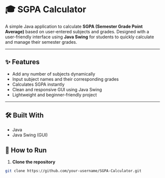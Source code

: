 # 🎓 SGPA Calculator

A simple Java application to calculate **SGPA (Semester Grade Point Average)** based on user-entered subjects and grades. Designed with a user-friendly interface using **Java Swing** for students to quickly calculate and manage their semester grades.

---

## ✨ Features

- Add any number of subjects dynamically  
- Input subject names and their corresponding grades  
- Calculates SGPA instantly  
- Clean and responsive GUI using Java Swing  
- Lightweight and beginner-friendly project  

---

## 🛠️ Built With

- Java  
- Java Swing (GUI)


## 🚀 How to Run

1. **Clone the repository**

```bash
git clone https://github.com/your-username/SGPA-Calculator.git
